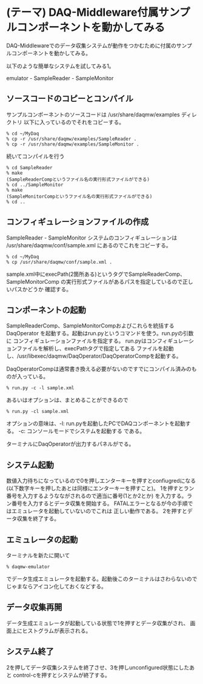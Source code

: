 (テーマ) DAQ-Middleware付属サンプルコンポーネントを動かしてみる
===============================================================

DAQ-Middlewareでのデータ収集システムが動作をつかむために付属のサンプルコンポーネントを動かしてみる。

以下のような簡単なシステムを試してみる1。

emulator - SampleReader - SampleMonitor

ソースコードのコピーとコンパイル
--------------------------------

サンプルコンポーネントのソースコードは /usr/share/daqmw/examples ディレクトリ
以下に入っているのでそれをコピーする。

    % cd ~/MyDaq
    % cp -r /usr/share/daqmw/examples/SampleReader .
    % cp -r /usr/share/daqmw/examples/SampleMonitor .

続いてコンパイルを行う

    % cd SampleReader
    % make
    (SampleReaderCompというファイル名の実行形式ファイルができる)
    % cd ../SampleMonitor
    % make
    (SampleMonitorCompというファイル名の実行形式ファイルができる)
    % cd ..

コンフィギュレーションファイルの作成
------------------------------------

SampleReader - SampleMonitor システムのコンフィギュレーションは
/usr/share/daqmw/conf/sample.xml にあるのでこれをコピーする。

    % cd ~/MyDaq
    % cp /usr/share/daqmw/conf/sample.xml .

sample.xml中にexecPath(2箇所ある)というタグでSampleReaderComp、SampleMonitorComp
の実行形式ファイルがあるパスを指定しているので正しいパスかどうか
確認する。

コンポーネントの起動
--------------------

SampleReaderComp、SampleMonitorCompおよびこれらを統括するDaqOperator
を起動する。起動はrun.pyというコマンドを使う。run.pyの引数に
コンフィギュレーションファイルを指定する。
run.pyはコンフィギュレーションファイルを解析し、execPathタグで指定してある
ファイルを起動し、/usr/libexec/daqmw/DaqOperator/DaqOperatorCompを起動する。


DaqOperatorCompは通常書き換える必要がないのですでにコンパイル済みのものが入っている。

    % run.py -c -l sample.xml

 あるいはオプションは、まとめることができるので

    % run.py -cl sample.xml

オプションの意味は、-l: run.pyを起動したPCでDAQコンポーネントを起動する。
-c: コンソールモードでシステムを起動する である。

ターミナルにDaqOperatorが出力するパネルがでる。

システム起動
------------

数値入力待ちになっているので0を押しエンターキーを押すとconfiugredになる
(以下数字キーを押したあとは同様にエンターキーを押すこと)。
1を押すとラン番号を入力するようなながされるので適当に番号(1とか2とか)
を入力する。ラン番号を入力するとデータ収集を開始する。
FATALエラーとなるが今の手順ではエミュレータを起動していないのでこれは
正しい動作である。
2を押すとデータ収集を終了する。

エミュレータの起動
------------------

ターミナルを新たに開いて

    % daqmw-emulator

でデータ生成エミュレータを起動する。起動後このターミナルはさわらないので
じゃまならアイコン化しておくなどする。

データ収集再開
--------------

データ生成エミュレータが起動している状態で1を押すとデータ収集がされ、
画面上にヒストグラムが表示される。

システム終了
------------

2を押してデータ収集システムを終了させ、3を押しunconfigured状態にしたあと
control-cを押すとシステムが終了する。
